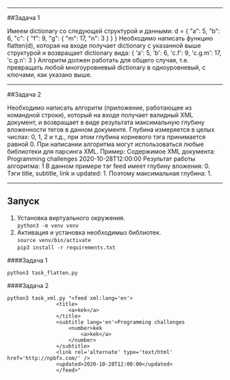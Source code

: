 ______

##Задача 1

Имеем dictionary со следующей структурой и данными:
d = {
    "a": 5,
    "b": 6,
    "c": {
        "f": 9,
        "g": {
            "m": 17,
            "n": 3
        }
    }
}
Необходимо написать функцию flatten(d), которая на входе получает dictionary с указанной выше структурой и возвращает dictionary вида:
    {
        'a': 5,
        'b': 6,
        'c.f': 9,
        'c.g.m': 17,
        'c.g.n': 3
    }
Алгоритм должен работать для общего случая, т.е. превращать любой многоуровневый dictionary в одноуровневый, с ключами, как указано выше.

______

##Задача 2

Необходимо написать алгоритм (приложение, работающее из командной строки), который на входе получает валидный XML документ, и возвращает в виде результата максимальную глубину вложенности тегов в данном документе. Глубина измеряется в целых числах: 0, 1, 2 и т.д., при этом глубина корневого тэга принимается равной 0.
При написании алгоритма могут использоваться любые библиотеки для парсинга XML.
Пример:
Содержимое XML документа:
<feed xml:lang='en'>
    <title>NPBFX</title>
    <subtitle lang='en'>Programming challenges</subtitle>
    <link rel='alternate' type='text/html' href='http://npbfx.com/' />
    <updated>2020-10-28T12:00:00</updated>
</feed>
Результат работы алгоритма: 1
В данном примере тэг feed имеет глубину вложения: 0. Тэги title, subtitle, link и updated: 1. Поэтому максимальная глубина: 1.

______

## Запуск

1. Установка виртуального окружения.  
`python3 -m venv venv`
2. Активация и установка необходимыз библиотек.  
`source venv/bin/activate`  
`pip3 install -r requirements.txt`


####Задача 1

`python3 task_flatten.py`

####Задача 2

```
python3 task_xml.py "<feed xml:lang='en'>                 
                <title>
                    <a>kek</a>
                </title>
                <subtitle lang='en'>Programming challenges
                    <number>kek
                        <a>kek</a>
                    </number>
                </subtitle>
                <link rel='alternate' type='text/html' href='http://npbfx.com/' />
                <updated>2020-10-28T12:00:00</updated>
                </feed>"
```
